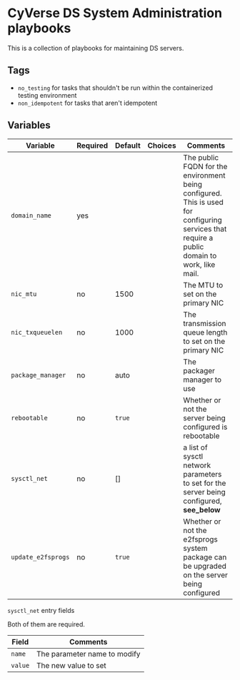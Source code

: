 # CyVerse DS System Administration playbooks

This is a collection of playbooks for maintaining DS servers.

## Tags

* `no_testing` for tasks that shouldn't be run within the containerized testing environment
* `non_idempotent` for tasks that aren't idempotent

## Variables

Variable           | Required | Default | Choices | Comments
------------------ | -------- |--------| ------- | --------
`domain_name`      | yes      |        |         | The public FQDN for the environment being configured. This is used for configuring services that require a public domain to work, like mail.
`nic_mtu`          | no       | 1500   |         | The MTU to set on the primary NIC
`nic_txqueuelen`   | no       | 1000   |         | The transmission queue length to set on the primary NIC
`package_manager`  | no       | auto   |         | The packager manager to use
`rebootable`       | no       | `true` |         | Whether or not the server being configured is rebootable
`sysctl_net`       | no       | []     |         | a list of sysctl network parameters to set for the server being configured, __see_below__
`update_e2fsprogs` | no       | `true` |         | Whether or not the e2fsprogs system package can be upgraded on the server being configured

`sysctl_net` entry fields

Both of them are required.

Field    | Comments
-------- | --------
`name`   | The parameter name to modify
`value`  | The new value to set
